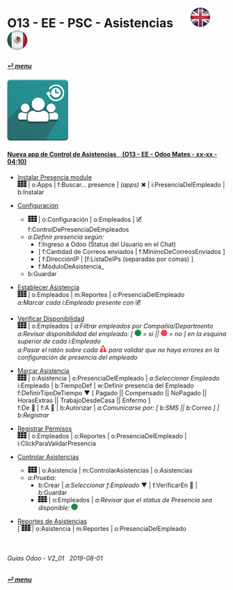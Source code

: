 # O13 - EE - PSC - Asistencias &nbsp;&nbsp;&nbsp;&nbsp; [![en-uk](/doc/img/en-uk_flag_button_small.png)](/en-uk/o13/ee/psc/en-uk-o13-ee-psc-presencia-guides.md) [ ![es-mx](/doc/img/es-mx_flag_button_small.png)](/es-mx/o13/ee/psc/es-mx-o13-ee-psc-presencia-guides.md)
#### [_&#x23CE; menu_](/es-mx/o13/ee/es-mx-o13-ee-guides-menu.md)  
### ![psc](/doc/img/hr_presence.png)

#### [Nueva app de Control de Asistencias &nbsp;&nbsp; (O13 - EE - Odoo Mates - xx-xx - 04:10)](https://youtube.com/embed/5flykV7VCzo?autoplay=1&start=4&end=0&rel=0&nocount)<br>

- [Instalar Presencia module](https://youtube.com/embed/xS5p-zOkbhk?autoplay=1&start=3m39s&end=3m50s&rel=0)  
![apps](/doc/img/apps.png) | o:Apps | f:Buscar... presence | _(apps)_ &#x2716; | i:PresenciaDelEmpleado | b:Instalar  

- [Configuración](https://youtube.com/embed/xS5p-zOkbhk?autoplay=1&start=3m11s&end=3m31s&rel=0)  
  - ![apps](/doc/img/apps.png) | o:Configuración | o:Empleados | &#x1F5F9; f:ControlDePresenciaDeEmpleados  
  - _a:Definir presencia según:_  
    - f:Ingreso a Odoo (Status del Usuario en el Chat)  
    - \[ f:Cantidad de Correos enviados | f:MínimoDeCorreosEnviados ]  
    - \[ f:DirecciónIP | [f:ListaDeIPs (separadas por comas) ]  
    - f:MóduloDeAsistencia_  
  - b:Guardar  

- [Establecer Asistencia](https://youtube.com/embed/xS5p-zOkbhk?autoplay=1&start=2m32s&end=2m56s&rel=0)  
![apps](/doc/img/apps.png) | o:Empleados | m:Reportes | o:PresenciaDelEmpleado  
_a:Marcar cada i:Empleado presente con_ &#x1F5F9;  

- [Verificar Disponibilidad](https://youtube.com/embed/xS5p-zOkbhk?autoplay=1&start=4s&end=31s&rel=0)  
![apps](/doc/img/apps.png) | o:Empleados | _a:Filtrar empleados por Compañía/Departmento_  
_a:Revisar disponibilidad del empleado: \[ ![presence_yes](/doc/img/presence_yes.png) = si || ![presence_no](/doc/img/presence_no.png) = no ] en la esquina superior de cada i:Empleado_  
_a:Pasar el ratón sobre cada ![warning](/doc/img/warning.png) para validar que no haya errores en la configuración de presencia del empleado_  

- [Marcar Asistencia](https://youtube.com/embed/xS5p-zOkbhk?autoplay=1&start=1m23s&end=2m34s&rel=0)  
![apps](/doc/img/apps.png) | o:Asistencia | o:PresenciaDelEmpleado | _a:Seleccionar Empleado_  
i:Empleado | b:TiempoDef | w:Definir presencia del Empleado  
f:DefinirTipoDeTiempo &#x25BC; \[ Pagado || Compensado || NoPagado || HorasExtras || TrabajoDesdeCasa || Enfermo ]  
f:De &#x1F4C5; | f:A &#x1F4C5; | b:Autorizar | _a:Comunicarse por: [ b:SMS || b:Correo ] | b:Registrar_  

- [Registrar Permisos](https://youtube.com/embed/xS5p-zOkbhk?autoplay=1&start=1m23s&end=37s&rel=0)  
![apps](/doc/img/apps.png) | o:Empleados | o:Reportes | o:PresenciaDelEmpleado | i:ClickParaValidarPresencia  

- [Controlar Asistencias](https://youtube.com/embed/xS5p-zOkbhk?autoplay=1&start=37s&end=1m4s&rel=0)  
  - ![apps](/doc/img/apps.png) | o:Asistencia | m:ControlarAsistencias | o:Asistencias  
  - _a:Prueba_: 
    - b:Crear | _a:Seleccionar f:Empleado_ &#x25BC; | f:VerificarEn &#x1F4C5; | b:Guardar  
    - ![apps](/doc/img/apps.png) | o:Empleados | _a:Revisar que el status de Presencia sea disponible:_ ![presence_yes](/doc/img/presence_yes.png)  

- [Reportes de Asistencias](https://youtube.com/embed/xS5p-zOkbhk?autoplay=1&start=1m4s&end=1m16s&rel=0)  
  \[ ![apps](/doc/img/apps.png) | o:Asistencia | m:Reportes | o:PresenciaDelEmpleado

<br>

###### Guías Odoo - V2_01 &nbsp; 2019-08-01 
**[_&#x23CE; menu_](/es-mx/o13/ee/es-mx-o13-ee-guides-menu.md)**  
